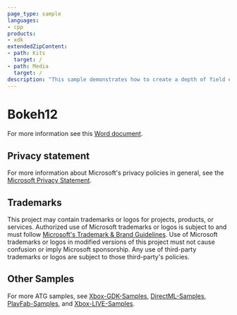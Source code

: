 ```yaml
---
page_type: sample
languages:
- cpp
products:
- xdk
extendedZipContent:
- path: Kits
  target: /
- path: Media
  target: /
description: "This sample demonstrates how to create a depth of field effect using point sprites rendering using DirectX 12 on Xbox One."
---
```


# Bokeh12

For more information see this [Word document](https://github.com/microsoft/Xbox-ATG-Samples/blob/master/XDKSamples/Graphics/Bokeh12/ReadMe.docx).

## Privacy statement

For more information about Microsoft's privacy policies in general, see the [Microsoft Privacy Statement](https://privacy.microsoft.com/privacystatement/).

## Trademarks

This project may contain trademarks or logos for projects, products, or services. Authorized use of Microsoft trademarks or logos is subject to and must follow [Microsoft's Trademark & Brand Guidelines](https://www.microsoft.com/en-us/legal/intellectualproperty/trademarks/usage/general). Use of Microsoft trademarks or logos in modified versions of this project must not cause confusion or imply Microsoft sponsorship. Any use of third-party trademarks or logos are subject to those third-party's policies.

## Other Samples

For more ATG samples, see [Xbox-GDK-Samples](https://github.com/microsoft/Xbox-GDK-Samples/), [DirectML-Samples](https://github.com/microsoft/DirectML-Samples), [PlayFab-Samples](https://github.com/PlayFab/PlayFab-Samples), and [Xbox-LIVE-Samples](https://github.com/microsoft/xbox-live-samples).
